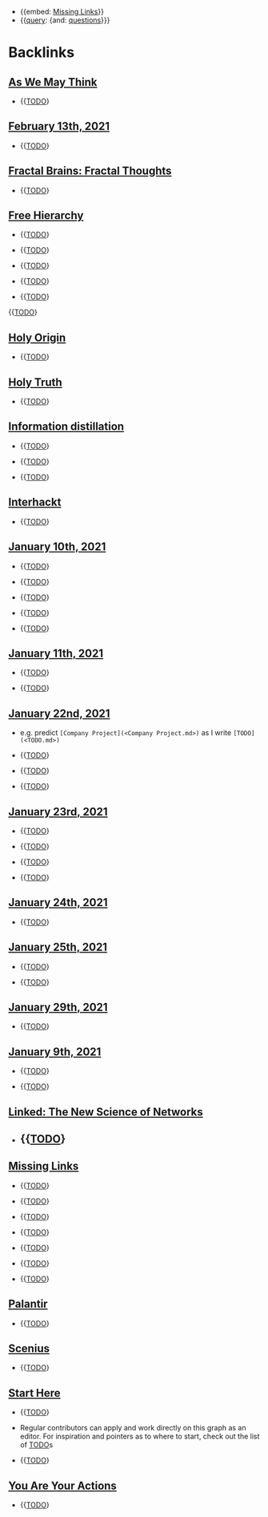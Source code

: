 - {{embed: [Missing Links](<Missing Links.md>)}}
- {{[query](<query.md>): {and: [questions](<questions.md>)}}}

# Backlinks
## [As We May Think](<As We May Think.md>)
- {{[TODO](<TODO.md>)}

## [February 13th, 2021](<February 13th, 2021.md>)
- {{[TODO](<TODO.md>)}

## [Fractal Brains: Fractal Thoughts](<Fractal Brains: Fractal Thoughts.md>)
- {{[TODO](<TODO.md>)}

## [Free Hierarchy](<Free Hierarchy.md>)
- {{[TODO](<TODO.md>)}

- {{[TODO](<TODO.md>)}

- {{[TODO](<TODO.md>)}

- {{[TODO](<TODO.md>)}

- {{[TODO](<TODO.md>)}

{{[TODO](<TODO.md>)}

## [Holy Origin](<Holy Origin.md>)
- {{[TODO](<TODO.md>)}

## [Holy Truth](<Holy Truth.md>)
- {{[TODO](<TODO.md>)}

## [Information distillation](<Information distillation.md>)
- {{[TODO](<TODO.md>)}

- {{[TODO](<TODO.md>)}

- {{[TODO](<TODO.md>)}

## [Interhackt](<Interhackt.md>)
- {{[TODO](<TODO.md>)}

## [January 10th, 2021](<January 10th, 2021.md>)
- {{[TODO](<TODO.md>)}

- {{[TODO](<TODO.md>)}

- {{[TODO](<TODO.md>)}

- {{[TODO](<TODO.md>)}

- {{[TODO](<TODO.md>)}

## [January 11th, 2021](<January 11th, 2021.md>)
- {{[TODO](<TODO.md>)}

- {{[TODO](<TODO.md>)}

## [January 22nd, 2021](<January 22nd, 2021.md>)
- e.g. predict `[Company Project](<Company Project.md>)` as I write `[TODO](<TODO.md>)`

- {{[TODO](<TODO.md>)}

- {{[TODO](<TODO.md>)}

- {{[TODO](<TODO.md>)}

## [January 23rd, 2021](<January 23rd, 2021.md>)
- {{[TODO](<TODO.md>)}

- {{[TODO](<TODO.md>)}

- {{[TODO](<TODO.md>)}

- {{[TODO](<TODO.md>)}

## [January 24th, 2021](<January 24th, 2021.md>)
- {{[TODO](<TODO.md>)}

## [January 25th, 2021](<January 25th, 2021.md>)
- {{[TODO](<TODO.md>)}

- {{[TODO](<TODO.md>)}

## [January 29th, 2021](<January 29th, 2021.md>)
- {{[TODO](<TODO.md>)}

## [January 9th, 2021](<January 9th, 2021.md>)
- {{[TODO](<TODO.md>)}

- {{[TODO](<TODO.md>)}

## [Linked: The New Science of Networks](<Linked: The New Science of Networks.md>)
- ## {{[TODO](<TODO.md>)}

## [Missing Links](<Missing Links.md>)
- {{[TODO](<TODO.md>)}

- {{[TODO](<TODO.md>)}

- {{[TODO](<TODO.md>)}

- {{[TODO](<TODO.md>)}

- {{[TODO](<TODO.md>)}

- {{[TODO](<TODO.md>)}

- {{[TODO](<TODO.md>)}

## [Palantir](<Palantir.md>)
- {{[TODO](<TODO.md>)}

## [Scenius](<Scenius.md>)
- {{[TODO](<TODO.md>)}

## [Start Here](<Start Here.md>)
- {{[TODO](<TODO.md>)}

- Regular contributors can apply and work directly on this graph as an editor. For inspiration and pointers as to where to start, check out the list of [TODO](<TODO.md>)s

- {{[TODO](<TODO.md>)}

## [You Are Your Actions](<You Are Your Actions.md>)
- {{[TODO](<TODO.md>)}

